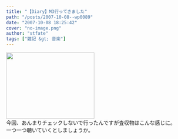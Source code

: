 ```yaml
---
title: "【Diary】M3行ってきました"
path: "/posts/2007-10-08--wp0089"
date: "2007-10-08 18:25:42"
cover: "no-image.png"
author: "stfate"
tags: ["雑記 &gt; 音楽"]
---
```


<style type="text/css">
<!--
p {white-space: pre-wrap};
-->
</style>

<a href="http://stfate.net/img/071008_180415.jpg"><img src="http://stfate.net/img/thm168_071008_180415.jpg" width="240" height="180" class="image" /></a>
今回、あんまりチェックしないで行ったんですが査収物はこんな感じに。
一つ一つ聴いていくとしましょうか。
